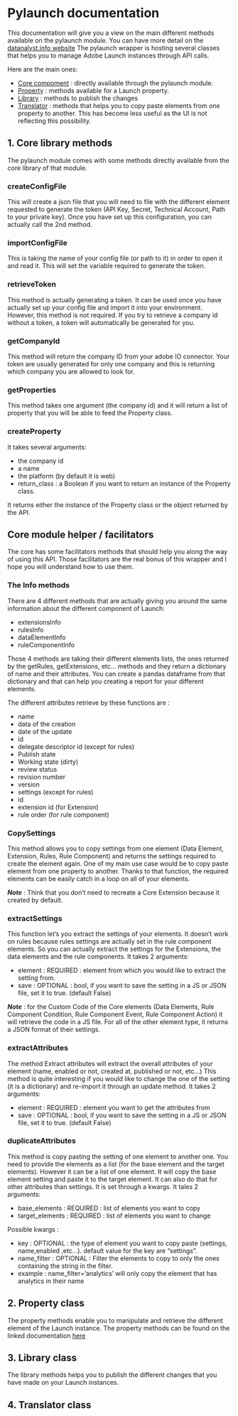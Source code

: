 # Pylaunch documentation

This documentation will give you a view on the main different methods available on the pylaunch module.
You can have more detail on the [datanalyst.info website](https://www.datanalyst.info/category/python/launch-api/?camp=referral~github~pylaunch-doc)
The pylaunch wrapper is hosting several classes that helps you to manage Adobe Launch instances through API calls.

Here are the main ones:

* [Core compoment](##1.-Core-library-methods) : directly available through the pylaunch module.
* [Property](##2.-Property-class) : methods available for a Launch property.
* [Library](##3.-Library-class) : methods to publish the changes
* [Translator](##4.-Translator-class) : methods that helps you to copy paste elements from one property to another. This has become less useful as the UI is not reflecting this possibility.

## 1. Core library methods

The pylaunch module comes with some methods directly available from the core library of that module.

### createConfigFile

This will create a json file that you will need to file with the different element requested to generate the token (API Key, Secret, Technical Account, Path to your private key).
Once you have set up this configuration, you can actually call the 2nd method.

### importConfigFile

This is taking the name of your config file (or path to it) in order to open it and read it.
This will set the variable required to generate the token.

### retrieveToken

This method is actually generating a token. It can be used once you have actually set up your config file and import it into your environment.
However, this method is not required. If you try to retrieve a company id without a token, a token will automatically be generated for you.

### getCompanyId

This method will return the company ID from your adobe IO connector. Your token are usually generated for only one company and this is returning which company you are allowed to look for.

### getProperties

This method takes one argument (the company id) and it will return a list of property that you will be able to feed the Property class.

### createProperty

It takes several arguments:

* the company id
* a name
* the platform (by default it is web)
* return_class : a Boolean if you want to return an instance of the Property class.

It returns either the instance of the Property class or the object returned by the API.

## Core module helper / facilitators

The core has some facilitators methods that should help you along the way of using this API. Those facilitators are the real bonus of this wrapper and I hope you will understand how to use them.

### The Info methods

There are 4 different methods that are actually giving you around the same information about the different component of Launch:

* extensionsInfo
* rulesInfo
* dataElementInfo
* ruleComponentInfo

Those 4 methods are taking their different elements lists, the ones returned by the getRules, getExtensions, etc… methods and they return a dictionary of name and their attributes. You can create a pandas dataframe from that dictionary and that can help you creating a report for your different elements.

The different attributes retrieve by these functions are :

* name
* data of the creation
* date of the update
* id
* delegate descriptor id (except for rules)
* Publish state
* Working state (dirty)
* review status
* revision number
* version
* settings (except for rules)
* id
* extension id (for Extension)
* rule order (for rule component)

### CopySettings

This method allows you to copy settings from one element (Data Element, Extension, Rules, Rule Component) and returns the settings required to create the element again.
One of my main use case would be to copy paste element from one property to another. Thanks to that function, the required elements can be easily catch in a loop on all of your elements.

***Note*** : Think that you don’t need to recreate a Core Extension because it created by default.

### extractSettings

This function let’s you extract the settings of your elements. It doesn’t work on rules because rules settings are actually set in the rule component elements.
So you can actually extract the settings for the Extensions, the data elements and the rule components.
It takes 2 arguments:

* element : REQUIRED : element from which you would like to extract the setting from.
* save : OPTIONAL : bool, if you want to save the setting in a JS or JSON file, set it to true. (default False)

***Note*** : for the Custom Code of the Core elements (Data Elements, Rule Component Condition, Rule Component Event, Rule Component Action) it will retrieve the code in a JS file.
For all of the other element type, it returns a JSON format of their settings.

### extractAttributes

The method Extract attributes will extract the overall attributes of your element (name, enabled or not, created at, published or not, etc…)
This method is quite interesting if you would like to change the one of the setting (it is a dictionary) and re-import it through an update method.
It takes 2 arguments:

* element : REQUIRED : element you want to get the attributes from
* save : OPTIONAL : bool, if you want to save the setting in a JS or JSON file, set it to true. (default False)


### duplicateAttributes

This method is copy pasting the setting of one element to another one. You need to provide the elements as a list (for the base element and the target elements). 
However it can be a list of one element.
It will copy the base element setting and paste it to the target element. It can also do that for other attributes than settings. It is set through a kwargs.
It tales 2 arguments:

* base_elements : REQUIRED : list of elements you want to copy
* target_elements : REQUIRED : list of elements you want to change

Possible kwargs :

* key : OPTIONAL : the type of element you want to copy paste (settings, name,enabled ,etc…). default value for the key are “settings”.
* name_filter : OPTIONAL : Filter the elements to copy to only the ones containing the string in the filter.
* example : name_filter=’analytics’ will only copy the element that has analytics in their name

## 2. Property class

The property methods enable you to manipulate and retrieve the different element of the Launch instance.
The property methods can be found on the linked documentation [here](./property.md)

## 3. Library class

The library methods helps you to publish the different changes that you have made on your Launch instances.


## 4. Translator class
